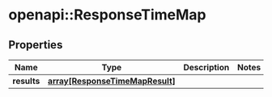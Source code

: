 # openapi::ResponseTimeMap

## Properties
Name | Type | Description | Notes
------------ | ------------- | ------------- | -------------
**results** | [**array[ResponseTimeMapResult]**](ResponseTimeMapResult.md) |  | 


